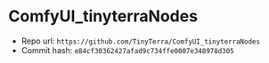 # ComfyUI_tinyterraNodes
- Repo url: `https://github.com/TinyTerra/ComfyUI_tinyterraNodes`
- Commit hash: `e84cf30362427afad9c734ffe0007e348978d305`